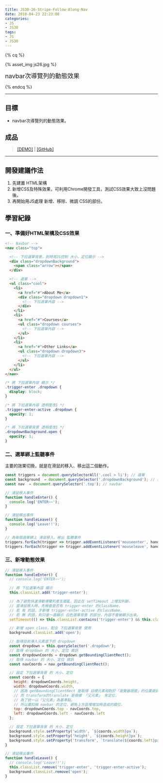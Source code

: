 ```yaml
---
title: JS30-26-Stripe-Follow-Along-Nav
date: 2018-04-23 22:23:08
categories:
- JS
- JS30
tags:
- JS
- JS30
---
```


{% cq %}

{% asset_img js26.jpg %}

<font style="font-size:20px;">navbar次導覽列的動態效果</font>

{% endcq %}

<!-- more -->
***

## 目標

- navbar次導覽列的動態效果。

## 成品

>[[DEMO]](https://kanboo.github.io/JavaScript30/26%20-%20Stripe%20Follow%20Along%20Nav/) | [[GitHub]](https://github.com/kanboo/JavaScript30/blob/master/26%20-%20Stripe%20Follow%20Along%20Nav/index.html)

***

## 開發建議作法
  1. 先建置 HTML架構
  2. 新增CSS及特殊效果，可利用Chrome開發工具，測試CSS效果大致上沒問題後。
  3. 再開始用JS處理 新增、移除、微調 CSS的部份。

## 學習紀錄

### 一、準備好HTML架構及CSS效果

``` html HTML架構
<!-- Navbar -->
<nav class="top">

  <!-- 下拉選單背景，到時用JS控制 大小、定位顯示 -->
  <div class="dropdownBackground">
    <span class="arrow"></span>
  </div>

  <!-- 選單 -->
  <ul class="cool">
    <li>
      <a href="#">About Me</a>
      <div class="dropdown dropdown1">
        <!-- 下拉選單內容 -->
      </div>
    </li>
    <li>
      <a href="#">Courses</a>
      <ul class="dropdown courses">
        <!-- 下拉選單內容 -->
      </ul>
    </li>
    <li>
      <a href="#">Other Links</a>
      <ul class="dropdown dropdown3">
        <!-- 下拉選單內容 -->
      </ul>
    </li>
  </ul>
</nav>
```

``` css 準備好CSS顯示的部份
/* 將 下拉選單內容 顯示 */
.trigger-enter .dropdown {
  display: block;
}

/* 將 下拉選單內容 透明度改1 */
.trigger-enter-active .dropdown {
  opacity: 1;
}

/* 將 下拉選單背景 透明度改1 */
.dropdownBackground.open {
  opacity: 1;
}
```

### 二、選單綁上監聽事件

主要的效果切換，就是在滑鼠的移入、移出這二個動作。

``` js 綁上監聽事件
const triggers = document.querySelectorAll('.cool > li'); // 選單
const background  = document.querySelector('.dropdownBackground'); // 選單背景
const nav  = document.querySelector('.top'); // navbar

// 滑鼠移入事件
function handleEnter() {
  console.log('ENTER~~');
}

// 滑鼠移出事件
function handleLeave() {
  console.log('Leave!!');
}

// 為每個選單綁上 滑鼠移入、移出 監聽事件
triggers.forEach(trigger => trigger.addEventListener('mouseenter', handleEnter));
triggers.forEach(trigger => trigger.addEventListener('mouseleave', handleLeave));
```

### 三、新增動態效果

``` js 滑鼠移入事件
// 滑鼠移入事件
function handleEnter() {
  // console.log('ENTER~~');

  // 將 下拉選單內容 顯示
  this.classList.add('trigger-enter');

  // 為了避免快速滑動導覽列產生錯亂，因此在 setTimeout 上增加判斷，
  // 當滑鼠移入時，先檢查是否有 trigger-enter 的className，
  // 若 有 的話，才新增 trigger-enter-active 的className，
  // 若 無 的話，則只會一直顯示 白色選單背景 的部分，內容不會被顯示出來。
  setTimeout(() => this.classList.contains('trigger-enter') && this.classList.add('trigger-enter-active'), 150);

  // 新增 open class，配合 下拉選單背景 使用
  background.classList.add('open');

  // 取得目前滑入元素底下的 dropdown
  const dropdown = this.querySelector('.dropdown');
  // 取得 dropdown 的 大小、定位 資訊
  const dropdownCoords = dropdown.getBoundingClientRect();
  // 取得 navbar 的 大小、定位 資訊
  const navCoords = nav.getBoundingClientRect();

  // 設定 下拉選單背景 的 大小、定位
  const coords = {
    height: dropdownCoords.height,
    width: dropdownCoords.width,
    // 因為 getBoundingClientRect 是取得 目標元素相對於「瀏覽器視窗」的位置資訊，
    // 而 transform的translate 是根據 「父元素」 來定位，
    // 為了統一以「父元素」為基準點，
    // 所以要扣掉 navbar 的定位，避免上方區塊增加時造成的錯位，
    top: dropdownCoords.top - navCoords.top,
    left: dropdownCoords.left - navCoords.left
  };

  // 設定 下拉選單背景 的 大小、定位
  background.style.setProperty('width', `${coords.width}px`);
  background.style.setProperty('height', `${coords.height}px`);
  background.style.setProperty('transform', `translate(${coords.left}px, ${coords.top}px)`);
}
```

``` js 滑鼠移出事件
// 滑鼠移出事件
function handleLeave() {
  // console.log('Leave!!');
  this.classList.remove('trigger-enter', 'trigger-enter-active');
  background.classList.remove('open');
}
```

